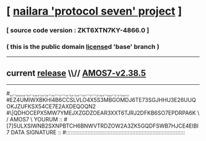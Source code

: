 
# [ [nailara 'protocol seven' project](http://nailara.network/) ]

### [ source code version : ZKT6XTN7KY-4866.0 ]

### ( this is the public domain [license](../license)d 'base' branch )
---
## current [release](https://github.com/nailara-technologies/protocol-7/releases) \\\\// [AMOS7-v2.38.5](https://github.com/nailara-technologies/protocol-7/releases/tag/AMOS7-v2.38.5)
---

#,,..,,,,,,.,,..,,,,.,,.,,..,,...,...,,.,,.,,,..,,...,...,.,,,..,,,..,.,.,,,.,
#EZ4UMIWXBKHI4B6CCSLVLO4X5S3MBGOMDJ6TE73SGJHHU3E26UUQOKJZUFKSX54CE7E2AXDEQOQN2
#\\\|QDHOCEPX5MW7YMEJXZGDZOEAR3XXT6TJRJ2DFKB6SO7EPDRPA6K \ / AMOS7 \ YOURUM ::
#\[7]5ULXSIWNB2SXNPBTCH6BNWVTRDZOW2A3ZK5GQDFSWB7HJCE4EIBI 7  DATA SIGNATURE ::
#:::::::::::::::::::::::::::::::::::::::::::::::::::::::::::::::::::::::::::::
